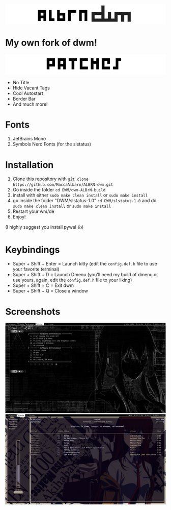 ![albrndwm](dwm1.png)

# My own fork of dwm!

![patches](patches.png)

- No Title
- Hide Vacant Tags
- Cool Autostart
- Border Bar
- And much more!

# Fonts
1. JetBrains Mono
2. Symbols Nerd Fonts (for the slstatus)

# Installation

1. Clone this repository with `git clone https://github.com/MaccaAlbarn/ALBRN-dwm.git`
2. Go inside the folder `cd DWM/dwm-ALBrN-build`
3. install with either `sudo make clean install` or `sudo make install`
4. go inside the folder "DWM/slstatus-1.0" `cd DWM/slstatus-1.0` and do `sudo make clean install` or `sudo make install`
5. Restart your wm/de
6. Enjoy!

(I highly suggest you install pywal 👍)

# Keybindings

- Super + Shift + Enter = Launch kitty (edit the `config.def.h` file to use your favorite terminal)
- Super + Shift + D = Launch Dmenu (you'll need my build of dmenu or use yours, again, edit the `config.def.h` file to your liking)
- Super + Shift + C = Exit dwm
- Super + Shift + Q = Close a window

# Screenshots
![Screenshot 1](Screen1.png)
![Screenshot 2](screen3.png)
